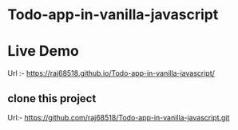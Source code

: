 # Todo-app-in-vanilla-javascript

# Live Demo
Url :- https://raj68518.github.io/Todo-app-in-vanilla-javascript/

## clone this project

Url:- https://github.com/raj68518/Todo-app-in-vanilla-javascript.git
